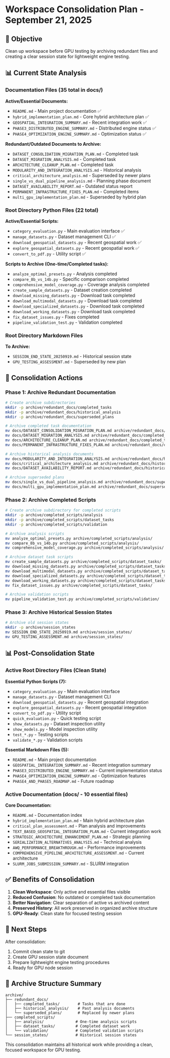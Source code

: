 # Workspace Consolidation Plan - September 21, 2025

## 🎯 Objective
Clean up workspace before GPU testing by archiving redundant files and creating a clear session state for lightweight engine testing.

## 📊 Current State Analysis

### Documentation Files (35 total in docs/)
**Active/Essential Documents:**
- `README.md` - Main project documentation ✅
- `hybrid_implementation_plan.md` - Core hybrid architecture plan ✅
- `GEOSPATIAL_INTEGRATION_SUMMARY.md` - Recent integration work ✅
- `PHASE3_DISTRIBUTED_ENGINE_SUMMARY.md` - Distributed engine status ✅
- `PHASE4_OPTIMIZATION_ENGINE_SUMMARY.md` - Optimization status ✅

**Redundant/Outdated Documents to Archive:**
- `DATASET_CONSOLIDATION_MIGRATION_PLAN.md` - Completed task
- `DATASET_MIGRATION_ANALYSIS.md` - Completed task  
- `ARCHITECTURE_CLEANUP_PLAN.md` - Completed task
- `MODULARITY_AND_INTEGRATION_ANALYSIS.md` - Historical analysis
- `critical_architecture_analysis.md` - Superseded by newer plans
- `single_vs_dual_pipeline_analysis.md` - Planning phase document
- `DATASET_AVAILABILITY_REPORT.md` - Outdated status report
- `PERMANENT_INFRASTRUCTURE_FIXES_PLAN.md` - Completed items
- `multi_gpu_implementation_plan.md` - Superseded by hybrid plan

### Root Directory Python Files (22 total)
**Active/Essential Scripts:**
- `category_evaluation.py` - Main evaluation interface ✅
- `manage_datasets.py` - Dataset management CLI ✅
- `download_geospatial_datasets.py` - Recent geospatial work ✅
- `explore_geospatial_datasets.py` - Recent geospatial work ✅
- `convert_to_pdf.py` - Utility script ✅

**Scripts to Archive (One-time/Completed tasks):**
- `analyze_optimal_presets.py` - Analysis completed
- `compare_8b_vs_14b.py` - Specific comparison completed
- `comprehensive_model_coverage.py` - Coverage analysis completed
- `create_sample_datasets.py` - Dataset creation completed
- `download_missing_datasets.py` - Download task completed
- `download_multimodal_datasets.py` - Download task completed
- `download_specialized_datasets.py` - Download task completed
- `download_working_datasets.py` - Download task completed
- `fix_dataset_issues.py` - Fixes completed
- `pipeline_validation_test.py` - Validation completed

### Root Directory Markdown Files
**To Archive:**
- `SESSION_END_STATE_20250919.md` - Historical session state
- `GPU_TESTING_ASSESSMENT.md` - Superseded by new plan

## 📁 Consolidation Actions

### Phase 1: Archive Redundant Documentation
```bash
# Create archive subdirectories
mkdir -p archive/redundant_docs/completed_tasks
mkdir -p archive/redundant_docs/historical_analysis
mkdir -p archive/redundant_docs/superseded_plans

# Archive completed task documentation
mv docs/DATASET_CONSOLIDATION_MIGRATION_PLAN.md archive/redundant_docs/completed_tasks/
mv docs/DATASET_MIGRATION_ANALYSIS.md archive/redundant_docs/completed_tasks/
mv docs/ARCHITECTURE_CLEANUP_PLAN.md archive/redundant_docs/completed_tasks/
mv docs/PERMANENT_INFRASTRUCTURE_FIXES_PLAN.md archive/redundant_docs/completed_tasks/

# Archive historical analysis documents
mv docs/MODULARITY_AND_INTEGRATION_ANALYSIS.md archive/redundant_docs/historical_analysis/
mv docs/critical_architecture_analysis.md archive/redundant_docs/historical_analysis/
mv docs/DATASET_AVAILABILITY_REPORT.md archive/redundant_docs/historical_analysis/

# Archive superseded plans
mv docs/single_vs_dual_pipeline_analysis.md archive/redundant_docs/superseded_plans/
mv docs/multi_gpu_implementation_plan.md archive/redundant_docs/superseded_plans/
```

### Phase 2: Archive Completed Scripts
```bash
# Create archive subdirectory for completed scripts
mkdir -p archive/completed_scripts/analysis
mkdir -p archive/completed_scripts/dataset_tasks
mkdir -p archive/completed_scripts/validation

# Archive analysis scripts
mv analyze_optimal_presets.py archive/completed_scripts/analysis/
mv compare_8b_vs_14b.py archive/completed_scripts/analysis/
mv comprehensive_model_coverage.py archive/completed_scripts/analysis/

# Archive dataset task scripts
mv create_sample_datasets.py archive/completed_scripts/dataset_tasks/
mv download_missing_datasets.py archive/completed_scripts/dataset_tasks/
mv download_multimodal_datasets.py archive/completed_scripts/dataset_tasks/
mv download_specialized_datasets.py archive/completed_scripts/dataset_tasks/
mv download_working_datasets.py archive/completed_scripts/dataset_tasks/
mv fix_dataset_issues.py archive/completed_scripts/dataset_tasks/

# Archive validation scripts
mv pipeline_validation_test.py archive/completed_scripts/validation/
```

### Phase 3: Archive Historical Session States
```bash
# Archive old session states
mkdir -p archive/session_states
mv SESSION_END_STATE_20250919.md archive/session_states/
mv GPU_TESTING_ASSESSMENT.md archive/session_states/
```

## 📊 Post-Consolidation State

### Active Root Directory Files (Clean State)
**Essential Python Scripts (7):**
- `category_evaluation.py` - Main evaluation interface
- `manage_datasets.py` - Dataset management CLI  
- `download_geospatial_datasets.py` - Recent geospatial integration
- `explore_geospatial_datasets.py` - Recent geospatial integration
- `convert_to_pdf.py` - Utility script
- `quick_evaluation.py` - Quick testing script
- `show_datasets.py` - Dataset inspection utility
- `show_models.py` - Model inspection utility
- `test_*.py` - Testing scripts
- `validate_*.py` - Validation scripts

**Essential Markdown Files (5):**
- `README.md` - Main project documentation
- `GEOSPATIAL_INTEGRATION_SUMMARY.md` - Recent integration summary
- `PHASE3_DISTRIBUTED_ENGINE_SUMMARY.md` - Current implementation status
- `PHASE4_OPTIMIZATION_ENGINE_SUMMARY.md` - Optimization features
- `PHASE4_AND_PHASE5_ROADMAP.md` - Future roadmap

### Active Documentation (docs/ - 10 essential files)
**Core Documentation:**
- `README.md` - Documentation index
- `hybrid_implementation_plan.md` - Main hybrid architecture plan
- `critical_plan_assessment.md` - Plan analysis and improvements
- `TEXT_BASED_GEOSPATIAL_INTEGRATION_PLAN.md` - Current integration work
- `STRATEGIC_ARCHITECTURE_ENHANCEMENT_PLAN.md` - Strategic planning
- `SERIALIZATION_ALTERNATIVES_ANALYSIS.md` - Technical analysis
- `AWQ_PERFORMANCE_BREAKTHROUGH.md` - Performance improvements
- `COMPREHENSIVE_PIPELINE_ARCHITECTURE_ASSESSMENT.md` - Current architecture
- `SLURM_JOBS_SUBMISSION_SUMMARY.md` - SLURM integration

## ✅ Benefits of Consolidation

1. **Clean Workspace**: Only active and essential files visible
2. **Reduced Confusion**: No outdated or completed task documentation
3. **Better Navigation**: Clear separation of active vs archived content
4. **Preserved History**: All work preserved in organized archive structure
5. **GPU-Ready**: Clean state for focused testing session

## 🚀 Next Steps

After consolidation:
1. Commit clean state to git
2. Create GPU session state document
3. Prepare lightweight engine testing procedures
4. Ready for GPU node session

## 📝 Archive Structure Summary

```
archive/
├── redundant_docs/
│   ├── completed_tasks/        # Tasks that are done
│   ├── historical_analysis/    # Past analysis documents  
│   └── superseded_plans/       # Replaced by newer plans
├── completed_scripts/
│   ├── analysis/              # One-time analysis scripts
│   ├── dataset_tasks/         # Completed dataset work
│   └── validation/            # Completed validation scripts
└── session_states/            # Historical session states
```

This consolidation maintains all historical work while providing a clean, focused workspace for GPU testing.